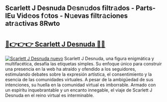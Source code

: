 ## Scarlett J Desnuda D𝚎sn𝚞dos filtr𝚊dos - Parts-lEu Vid𝚎os f𝚘tos - N𝚞evas filtr𝚊ciones atr𝚊ctivas 8Rwto

# <h2><a href="http://mb6kbn9.tromn.icu/?c=Scarlett+J+Desnuda">🔗👉👉👉 Scarlett J Desnuda 🔗🔗</a></h2>

[![Scarlett J Desnuda nuevo](https://i.imgur.com/pEAQMta.gif)](http://mb6kbn9.tromn.icu/?c=Scarlett+J+Desnuda)
Scarlett J Desnuda, una figura enigmática y multifacética, desafía las etiquetas simples. Su enfoque único para construir una presencia en la web ha atraído y ofendido a los seguidores, estimulando debates sobre la expresión artística, el consentimiento y la esencia de las comunidades virtuales. A pesar de la ambigüedad de sus intenciones, su huella en la comunidad virtual es imborrable. Armado con un espíritu inquebrantable y un encanto innegable, el viaje de Scarlett J Desnuda en el reino virtual es interminable.
